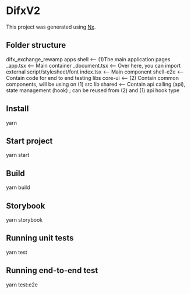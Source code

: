 # DifxV2

This project was generated using [Nx](https://nx.dev).

## Folder structure

difx_exchange_rewamp
apps
shell <-- (1)The main application
pages
\_app.tsx <-- Main container
\_document.tsx <-- Over here, you can import external script/stylesheet/font
index.tsx <-- Main component
shell-e2e <-- Contain code for end to end testing
libs
core-ui <-- (2) Contain common components, will be using on (1)
src
lib
shared <-- Contain api calling (api), state management (hook) ; can be reused from (2) and (1)
api
hook
type

## Install

yarn

## Start project

yarn start

## Build

yarn build

## Storybook

yarn storybook

## Running unit tests

yarn test

## Running end-to-end test

yarn test:e2e
